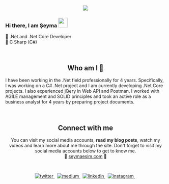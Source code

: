 <h1 align="center">
  <a href="https://git.io/typing-svg">
    <img src="https://readme-typing-svg.herokuapp.com/?lines=Hello!+👋;I+am+Şeyma+YILMAZER&center=true&size=25">
  </a>
</h1>


### Hi there, I am Şeyma <img src="https://user-images.githubusercontent.com/42378118/110234147-e3259600-7f4e-11eb-95be-0c4047144dea.gif" width="30">
🧡 .Net and .Net Core Developer <br>
💚 C Sharp (C#)


<p align="center">
<br>

<h2 align="center">
Who am I 👀 
</h2>
I have been working in the .Net field professionally for 4 years. Specifically, I was working on a C# .Net project and I am currently developing .Net Core projects. I also experienced jQery in Web API and Postman. I worked with AGILE management and SOLID principles and took an active role as a business analyst for 4 years by preparing project documents.
</p>
<center>
<br>

<h2 align="center">
Connect with me 
</h2>
<p align="center">
  You can visit my social media accounts, <b>read my blog posts</b>, watch my videos and learn more about me through the site. Don't forget to visit my social media accounts below to get to know me. <br>
🌿 <a href="https://github.com/seymaesim/">seymaesim.com</a> 🌿

</p>  
<br>

<p align="center">
<a href="https://twitter.com/Umeysecry" target="_blank">
<img src=https://img.shields.io/badge/twitter-%2300acee.svg?&style=for-the-badge&logo=twitter&logoColor=white alt=twitter style="margin-bottom: 5px;" />
</a> &nbsp;

<a href="https://www.medium.com/esim794/?hl=tr" target="_blank">
<img src=https://img.shields.io/badge/medium-%23000000.svg?&style=for-the-badge&logo=medium&logoColor=green alt=medium style="margin-bottom: 5px;" />
</a> &nbsp;

<a href="https://linkedin.com/in/şeyma-yilmazer" target="_blank">
<img src=https://img.shields.io/badge/linkedin-%231E77B5.svg?&style=for-the-badge&logo=linkedin&logoColor=white alt=linkedin style="margin-bottom: 5px;" />
</a> &nbsp;

<a href="https://www.instagram.com/esim794" target="_blank">
<img src=https://img.shields.io/badge/instagram-%23000000.svg?&style=for-the-badge&logo=instagram&logoColor=red alt=instagram style="margin-bottom: 5px;" />
</a> &nbsp;
</p>  
  
</div>  

